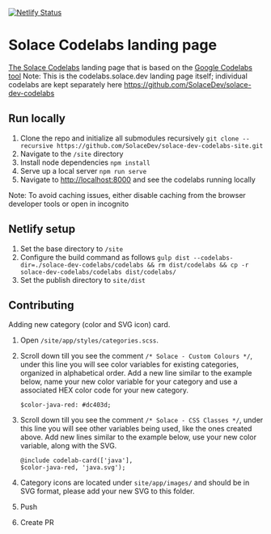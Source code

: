 [![Netlify Status](https://api.netlify.com/api/v1/badges/e66602c6-9a94-4095-a7c4-4e37ff2cdd41/deploy-status)](https://app.netlify.com/sites/focused-beaver-3cc79d/deploys)

# Solace Codelabs landing page
[The Solace Codelabs](https://codelabs.solace.dev/) landing page that is based on the [Google Codelabs tool](https://github.com/googlecodelabs/tools)
Note: This is the codelabs.solace.dev landing page itself; individual codelabs are kept separately here https://github.com/SolaceDev/solace-dev-codelabs

## Run locally
1. Clone the repo and initialize all submodules recursively `git clone --recursive https://github.com/SolaceDev/solace-dev-codelabs-site.git`
1. Navigate to the `/site` directory
1. Install node dependencies `npm install`
1. Serve up a local server `npm run serve`
1. Navigate to [http://localhost:8000](http://localhost:8000) and see the codelabs running locally

Note: To avoid caching issues, either disable caching from the browser developer tools or open in incognito

## Netlify setup
1. Set the base directory to `/site`
1. Configure the build command as follows `gulp dist --codelabs-dir=./solace-dev-codelabs/codelabs && rm dist/codelabs && cp -r solace-dev-codelabs/codelabs dist/codelabs/`
1. Set the publish directory to `site/dist`

## Contributing

Adding new category (color and SVG icon) card.

1. Open `/site/app/styles/categories.scss`.

2. Scroll down till you see the comment `/* Solace - Custom Colours */`, under this line you will see color variables for existing categories, organized in alphabetical order. Add a new line similar to the example below, name your new color variable for your category and use a associated HEX color code for your new category.
    ```
    $color-java-red: #dc403d;
    ```
3. Scroll down till you see the comment `/* Solace - CSS Classes */`, under this line you will see other variables being used, like the ones created above. Add new lines similar to the example below, use your new color variable, along with the SVG.
    ```
    @include codelab-card(['java'],
    $color-java-red, 'java.svg');
    ```
4. Category icons are located under `site/app/images/` and should be in SVG format, please add your new SVG to this folder.

5. Push

6. Create PR
